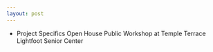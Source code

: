 ```yaml
---
layout: post
---
```


* Project Specifics Open House Public Workshop at Temple Terrace Lightfoot Senior Center
